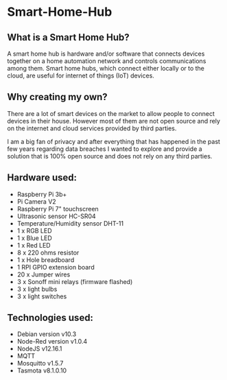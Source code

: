 # Smart-Home-Hub

## What is a Smart Home Hub?

A smart home hub is hardware and/or software that connects devices together on a home automation network and controls communications among them. Smart home hubs, which connect either locally or to the cloud, are useful for internet of things (IoT) devices.

## Why creating my own?

There are a lot of smart devices on the market to allow people to connect devices in their house. However most of them are not open source and rely on the internet and cloud services provided by third parties.

I am a big fan of privacy and after everything that has happened in the past few years regarding data breaches I wanted to explore and provide a solution that is 100% open source and does not rely on any third parties.

## Hardware used:

- Raspberry Pi 3b+
- Pi Camera V2
- Raspberry Pi 7" touchscreen
- Ultrasonic sensor HC-SR04
- Temperature/Humidity sensor DHT-11
- 1 x RGB LED
- 1 x Blue LED
- 1 x Red LED
- 8 x 220 ohms resistor
- 1 x Hole breadboard
- 1 RPI GPIO extension board
- 20 x Jumper wires
- 3 x Sonoff mini relays (firmware flashed)
- 3 x light bulbs
- 3 x light switches

## Technologies used:

- Debian version v10.3
- Node-Red version v1.0.4
- NodeJS v12.16.1
- MQTT
- Mosquitto v1.5.7
- Tasmota v8.1.0.10
